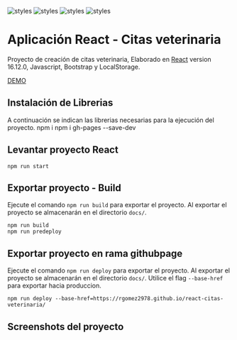 ![styles](https://img.shields.io/badge/React-20232A?style=for-the-badge&logo=react&logoColor=61DAFB)
![styles](https://img.shields.io/badge/JavaScript-F7DF1E?style=for-the-badge&logo=javascript&logoColor=black)
![styles](https://img.shields.io/badge/Bootstrap-563D7C?style=for-the-badge&logo=bootstrap&logoColor=white)
![styles](https://img.shields.io/badge/Localstorage-gray?style=for-the-badge)

# Aplicación React - Citas veterinaria
Proyecto de creación de citas veterinaria, Elaborado en [React](https://github.com/facebook/create-react-app) version 16.12.0, Javascript, Bootstrap y LocalStorage.

[DEMO](https://rgomez2978.github.io/react-citas-veterinaria/)


## Instalación de Librerias
A continuación se indican las librerias necesarias para la ejecución del proyecto.
      npm i
      npm i gh-pages --save-dev

## Levantar proyecto React
    npm run start


## Exportar proyecto - Build
Ejecute el comando `npm run build` para exportar el proyecto. Al exportar el proyecto se almacenarán en el directorio `docs/`. 

    npm run build
    npm run predeploy


## Exportar proyecto en rama githubpage

Ejecute el comando `npm run deploy` para exportar el proyecto. Al exportar el proyecto se almacenarán en el directorio `docs/`. Utilice el flag `--base-href` para exportar hacia produccion.

    npm run deploy --base-href=https://rgomez2978.github.io/react-citas-veterinaria/


## Screenshots del proyecto

